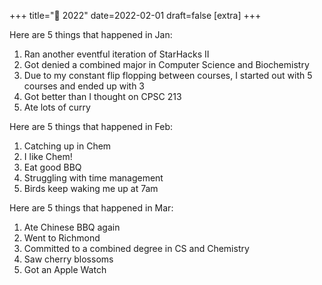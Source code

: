 +++
title="🍃 2022"
date=2022-02-01
draft=false
[extra]
+++

Here are 5 things that happened in Jan:
1. Ran another eventful iteration of StarHacks II
2. Got denied a combined major in Computer Science and Biochemistry
3. Due to my constant flip flopping between courses, I started out with 5 courses and ended up with 3
4. Got better than I thought on CPSC 213
5. Ate lots of curry

Here are 5 things that happened in Feb:
1. Catching up in Chem
2. I like Chem!
3. Eat good BBQ
4. Struggling with time management
5. Birds keep waking me up at 7am

Here are 5 things that happened in Mar:
1. Ate Chinese BBQ again
2. Went to Richmond
3. Committed to a combined degree in CS and Chemistry
4. Saw cherry blossoms
5. Got an Apple Watch
